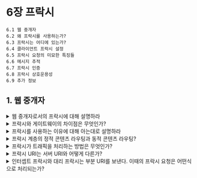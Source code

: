 # 6장 프락시

```
6.1 웹 중개자
6.2 왜 프락시를 사용하는가?
6.3 프락시는 어디에 있는가?
6.4 클라이언트 프락시 설정
6.5 프락시 요청의 미묘한 특징들
6.6 메시지 추적
6.7 프락시 인증
6.8 프락시 상호운용성
6.9 추가 정보
```

## 1. 웹 중개자

<details>
  <summary>웹 중개자로서의 프락시에 대해 설명하라</summary>

- 웹/http 프락시 서버는 서버이자 클라이언트이다.
- 즉, 요청을 서버로 보내는 것과 동시에 요청에 대한 응답을 받는다.
- 하지만 트랜잭션을 마무리하는 것이 클라이언트라는 점은 변하지 않는다.
- 하나의 클라이언트만을 위한 **개인 프락시**와 여러 클라이언트를 위한 **공용 프락시**가 있다.
</details>

<details>
  <summary>프락시와 게이트웨이의 차이점은 무엇인가?</summary>

- 프락시는 같은 프로토콜을 사용하는 둘 이상의 앱을 연결하고, 게이트웨이는 다른 프로토콜을 사용하는 둘 이상의 앱을 연결한다.
</details>

<details>
  <summary>프락시를 사용하는 이유에 대해 아는대로 설명하라</summary>

- 어린이 필터
- 문서 접근 제어자
- 보안 방화벽
- 웹 캐시
- 대리(리버스) 프락시
- 콘텐츠 라우터
- 트랜스코더
- 익명화 프락시
</details>

<details>
  <summary>프락시 계층의 정적 콘텐츠 라우팅과 동적 콘텐츠 라우팅?</summary>

- 정적: 프락시 서버들은 항상 부모와 자식의 관계를 갖고, 인바운드(서버에 가까운 쪽)를 부모, 아웃바운드(클라이언트에 가까운 쪽)을 자식이라고 부른다.
- 동적: 부모 선택은 부하 균형(부모들의 작업량), 지리적 인접성, 프로토콜/타입(URI에 근거), 유료 서비스 등에 따라 라우팅할 수 있다.
</details>

<details>
  <summary>프락시가 트래픽을 처리하는 방법은 무엇인가?</summary>

- 클라이언트를 수정한다.
  - 수동설정, 브라우저 배포시 기본 설정, 프락시 자동 설정(PAC), WPAD프락시 발견(PAC파일을 자동으로 찾아주는 알고리즘)
- 네트워크를 수정한다. => 인터셉트 프락시
- DNS이름공간을 수정한다.
- 웹 서버를 수정한다.

</details>

<details>
  <summary>프락시 URI는 서버 URI와 어떻게 다른가?</summary>

- 서버 요청시: 클라이언트가 프락시를 사용하지 않도록 설정시 **부분 URI**를 보낸다.
- 프락시 요청시: 클라이언트가 프락시를 사용하도록 설정시 **스킴, 호스트(및 포트번호)를 포함한 완전한 URI**를 보낸다.

</details>

<details>
  <summary>인터셉트 프락시와 대리 프락시는 부분 URI를 보낸다. 이때의 프락시 요청은 어떤식으로 처리되는가?</summary>

- 대리 프락시 자체가 서버의 호스트명과 아이피 주소를 사용해 서버를 대체하는 프락시 서버다.
- 인터셉트 프락시는 클라이언트에서 서버로 가는 트래픽을 가로채기 때문에, 서버로 보내는 부분의 URI를 얻을 수 있다.

</details>
